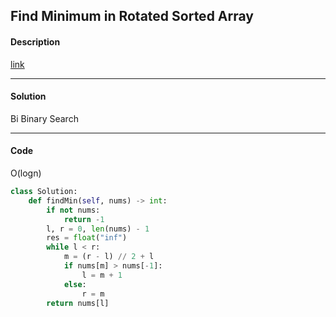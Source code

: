 ## Find Minimum in Rotated Sorted Array

#### Description

[link](https://leetcode.com/problems/find-minimum-in-rotated-sorted-array/)

---

#### Solution

Bi Binary Search

---

#### Code

O(logn)

```python
class Solution:
    def findMin(self, nums) -> int:
        if not nums:
            return -1
        l, r = 0, len(nums) - 1
        res = float("inf")
        while l < r:
            m = (r - l) // 2 + l
            if nums[m] > nums[-1]:
                l = m + 1
            else:
                r = m
        return nums[l]
```
